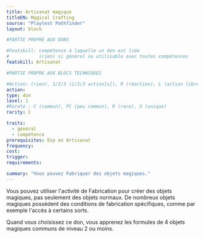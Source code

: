 ```yaml
---
title: Artisanat magique
titleEN: Magical Crafting
source: "Playtest Pathfinder"
layout: block

#PARTIE PROPRE AUX DONS

#Featskill: compétence à laquelle un don est liée
#           (rien) si général ou utilisable avec toutes compétences
featskill: Artisanat

#PARTIE PROPRE AUX BLOCS TECHNIQUES

#Action: (rien), 1/2/3 (1/2/3 action[s]), R (réaction), L (action libre)
action: 
type: don
level: 1
#Rareté : C (commun), PC (peu commun), R (rare), U (unique)
rarity: C

traits:
  - général
  - compétence
prerequisites: Exp en Artisanat
frequency:
cost:
trigger:
requirements:

summary: "Vous pouvez Fabriquer des objets magiques."
---
```


Vous pouvez utiliser l'activité de Fabrication pour créer des objets magiques, pas seulement des objets normaux. De nombreux objets magiques possèdent des conditions de fabrication spécifiques, comme par exemple l'accès à certains sorts.

Quand vous choisissez ce don, vous apprenez les formules de 4 objets magiques communs de niveau 2 ou moins.